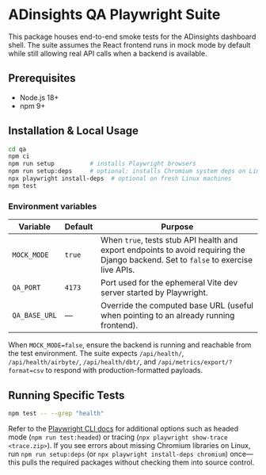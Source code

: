 # ADinsights QA Playwright Suite

This package houses end-to-end smoke tests for the ADinsights dashboard shell. The suite assumes the React frontend runs in mock mode by default while still allowing real API calls when a backend is available.

## Prerequisites
- Node.js 18+
- npm 9+

## Installation & Local Usage

```bash
cd qa
npm ci
npm run setup          # installs Playwright browsers
npm run setup:deps     # optional: installs Chromium system deps on Linux
npx playwright install-deps  # optional on fresh Linux machines
npm test
```

### Environment variables

| Variable | Default | Purpose |
| --- | --- | --- |
| `MOCK_MODE` | `true` | When `true`, tests stub API health and export endpoints to avoid requiring the Django backend. Set to `false` to exercise live APIs. |
| `QA_PORT` | `4173` | Port used for the ephemeral Vite dev server started by Playwright. |
| `QA_BASE_URL` | — | Override the computed base URL (useful when pointing to an already running frontend). |

When `MOCK_MODE=false`, ensure the backend is running and reachable from the test environment. The suite expects `/api/health/`, `/api/health/airbyte/`, `/api/health/dbt/`, and `/api/metrics/export/?format=csv` to respond with production-formatted payloads.

## Running Specific Tests

```bash
npm test -- --grep "health"
```

Refer to the [Playwright CLI docs](https://playwright.dev/docs/test-cli) for additional options such as headed mode (`npm run test:headed`) or tracing (`npx playwright show-trace <trace.zip>`). If you see errors about missing Chromium libraries on Linux, run `npm run setup:deps` (or `npx playwright install-deps chromium`) once—this pulls the required packages without checking them into source control.

